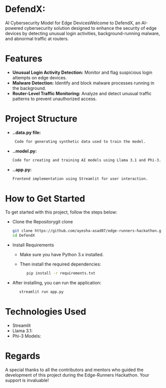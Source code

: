 
# DefendX: 
AI Cybersecurity Model for Edge DevicesWelcome to DefendX, an AI-powered cybersecurity solution designed to enhance the security of edge devices by detecting unusual login activities, background-running malware, and abnormal traffic at routers.
# Features
 - **Unusual Login Activity Detection:**
         Monitor and flag suspicious login attempts on edge devices.
 -  **Malware Detection:**
         Identify and block malware processes running in the background.
 - **Router-Level Traffic Monitoring:**
         Analyze and detect unusual traffic patterns to prevent unauthorized access.
# Project Structure
- **..data.py file:**
     ```bash
      Code for generating synthetic data used to train the model.
- **..model.py:**
     ```bash
   Code for creating and training AI models using Llama 3.1 and Phi-3.
- **..app.py:**
   ```bash
   Frontend implementation using Streamlit for user interaction.

# How to Get Started
To get started with this project, follow the steps below:
- Clone the Repositorygit clone
   
   ```bash
   git clone https://github.com/ayesha-asad07/edge-runners-hackathon.git
   cd DefendX
- Install Requirements
   - Make sure you have Python 3.x installed.
   - Then install the required dependencies:

      ```bash
         pip install -r requirements.txt
- After installing, you can run the application:
    ```bash
       streamlit run app.py

# Technologies Used
- Streamlit
- Llama 3.1:
- Phi-3 Models:

# Regards
A special thanks to all the contributors and mentors who guided the development of this project during the Edge-Runners Hackathon. Your support is invaluable!

